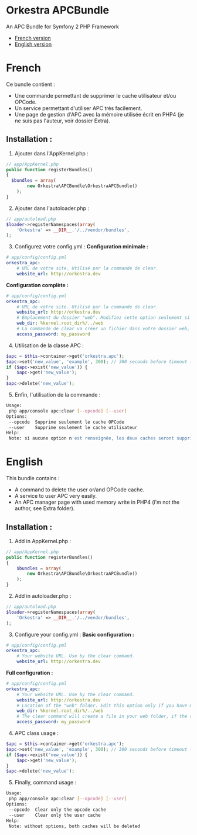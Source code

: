 Orkestra APCBundle
==================

An APC Bundle for Symfony 2 PHP Framework

* [French version](https://github.com/Divi/OrkestraAPCBundle#french)
* [English version](https://github.com/Divi/OrkestraAPCBundle#english)

# French
Ce bundle contient :
* Une commande permettant de supprimer le cache utilisateur et/ou OPCode.
* Un service permettant d'utiliser APC très facilement.
* Une page de gestion d'APC avec la mémoire utilisée écrit en PHP4 (je ne suis pas l'auteur, voir dossier Extra).

## Installation :
1. Ajouter dans l'AppKernel.php :
``` php
// app/AppKernel.php
public function registerBundles()
{
  $bundles = array(
		new Orkestra\APCBundle\OrkestraAPCBundle()
	);
}
```

2. Ajouter dans l'autoloader.php :
``` php
// app/autoload.php
$loader->registerNamespaces(array(
	'Orkestra' => __DIR__.'/../vendor/bundles',
);
```

3. Configurez votre config.yml :
**Configuration minimale :**
``` yaml
# app/config/config.yml
orkestra_apc:
	# URL de votre site. Utilisé par la commande de clear.
    website_url: http://orkestra.dev
```

**Configuration complète :**
``` yml
# app/config/config.yml
orkestra_apc:
	# URL de votre site. Utilisé par la commande de clear.
    website_url: http://orkestra.dev
	# Emplacement du dossier "web". Modifiez cette option seulement si vous avez déplacé le dossier.
	web_dir: %kernel.root_dir%/../web
	# La commande de clear va créer un fichier dans votre dossier web, si jamais la suppression ne fonctionne pas (vous serez averti), un mot de passe est toujours plus sécurisant.
    access_password: my_password
```

4. Utilisation de la classe APC :
``` php
$apc = $this->container->get('orkestra.apc');
$apc->set('new_value', 'example', 300); // 300 seconds before timeout (auto delete)
if ($apc->exist('new_value')) {
    $apc->get('new_value');
}
$apc->delete('new_value');
```

5. Enfin, l'utilisation de la commande :
``` bash
Usage:
 php app/console apc:clear [--opcode] [--user]
Options:
 --opcode  Supprime seulement le cache OPCode
 --user    Supprime seulement le cache utilisateur
Help:
 Note: si aucune option n'est renseignée, les deux caches seront supprimés
```


# English
This bundle contains :
* A command to delete the user or/and OPCode cache.
* A service to user APC very easily.
* An APC manager page with used memory write in PHP4 (i'm not the author, see Extra folder).

## Installation :
1. Add in AppKernel.php :
``` php
// app/AppKernel.php
public function registerBundles()
{
	$bundles = array(
		new Orkestra\APCBundle\OrkestraAPCBundle()
	);
}
```

2. Add in autoloader.php :
``` php
// app/autoload.php
$loader->registerNamespaces(array(
	'Orkestra' => __DIR__.'/../vendor/bundles',
);
```

3. Configure your config.yml :
**Basic configuration :**
``` yml
# app/config/config.yml
orkestra_apc:
	# Your website URL. Use by the clear command.
    website_url: http://orkestra.dev
```

**Full configuration :**
``` yml
# app/config/config.yml
orkestra_apc:
	# Your website URL. Use by the clear command.
    website_url: http://orkestra.dev
	# Location of the "web" folder. Edit this option only if you have moved this folder.
	web_dir: %kernel.root_dir%/../web
	# The clear command will create a file in your web folder, if the removal doesn't work (you will be warned), a password is safety.
    access_password: my_password
```

4. APC class usage :
``` php
$apc = $this->container->get('orkestra.apc');
$apc->set('new_value', 'example', 300); // 300 seconds before timeout (auto delete)
if ($apc->exist('new_value')) {
	$apc->get('new_value');
}
$apc->delete('new_value');
```

5. Finally, command usage :
``` bash
Usage:
 php app/console apc:clear [--opcode] [--user]
Options:
 --opcode  Clear only the opcode cache
 --user    Clear only the user cache
Help:
 Note: without options, both caches will be deleted
```